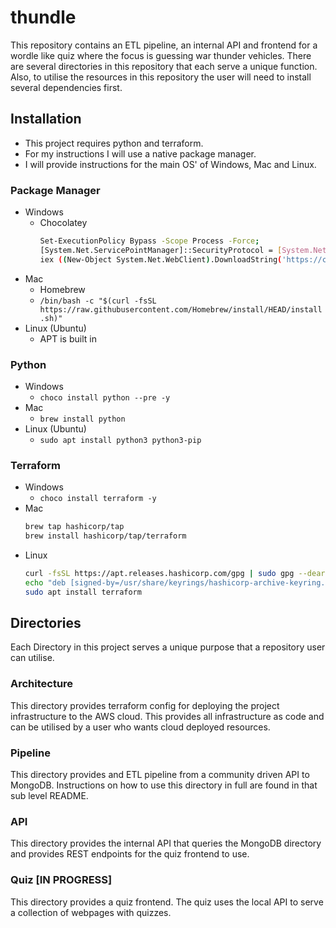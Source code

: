 # thundle

This repository contains an ETL pipeline, an internal API and frontend for a wordle like quiz where the focus is guessing war thunder vehicles. There are several directories in this repository that each serve a unique function. Also, to utilise the resources in this repository the user will need to install several dependencies first.

## Installation

- This project requires python and terraform.
- For my instructions I will use a native package manager.
- I will provide instructions for the main OS' of Windows, Mac and Linux.

### Package Manager

- Windows
    - Chocolatey
        ```sh
        Set-ExecutionPolicy Bypass -Scope Process -Force;
        [System.Net.ServicePointManager]::SecurityProtocol = [System.Net.ServicePointManager]::SecurityProtocol -bor 3072;
        iex ((New-Object System.Net.WebClient).DownloadString('https://community.chocolatey.org/install.ps1'))
        ```    
- Mac
    - Homebrew
    - `/bin/bash -c "$(curl -fsSL https://raw.githubusercontent.com/Homebrew/install/HEAD/install.sh)"`
- Linux (Ubuntu)
    - APT is built in

### Python

- Windows
    - `choco install python --pre -y`
- Mac
    - `brew install python`
- Linux (Ubuntu)
    - `sudo apt install python3 python3-pip`

### Terraform

- Windows
    - `choco install terraform -y`
- Mac
    ```sh
    brew tap hashicorp/tap
    brew install hashicorp/tap/terraform
    ````
- Linux
    ```sh
    curl -fsSL https://apt.releases.hashicorp.com/gpg | sudo gpg --dearmor -o /usr/share/keyrings/hashicorp-archive-keyring.gpg
    echo "deb [signed-by=/usr/share/keyrings/hashicorp-archive-keyring.gpg] https://apt.releases.hashicorp.com $(lsb_release -cs) main" | sudo tee /etc/apt/sources.list.d/hashicorp.list
    sudo apt install terraform
    ```

## Directories

Each Directory in this project serves a unique purpose that a repository user can utilise.

### Architecture

This directory provides terraform config for deploying the project infrastructure to the AWS cloud. This provides all infrastructure as code and can be utilised by a user who wants cloud deployed resources.

### Pipeline

This directory provides and ETL pipeline from a community driven API to MongoDB. Instructions on how to use this directory in full are found in that sub level README.

### API

This directory provides the internal API that queries the MongoDB directory and provides REST endpoints for the quiz frontend to use.

### Quiz [IN PROGRESS]

This directory provides a quiz frontend. The quiz uses the local API to serve a collection of webpages with quizzes.

